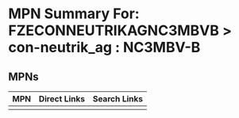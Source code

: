 



# MPN Summary For: FZECONNEUTRIKAGNC3MBVB > con-neutrik_ag : NC3MBV-B

## MPNs
  

|MPN|Direct Links|Search Links|
| :--- | :--- | :--- |
||||
